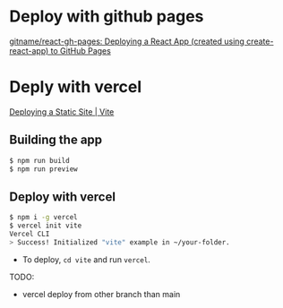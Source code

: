 
# Deploy with github pages
[gitname/react-gh-pages: Deploying a React App (created using create-react-app) to GitHub Pages](https://github.com/gitname/react-gh-pages)


# Deply with vercel 
[Deploying a Static Site | Vite](https://vitejs.dev/guide/static-deploy)

## Building the app
```bash
$ npm run build
$ npm run preview

```


## Deploy with vercel
```bash
$ npm i -g vercel
$ vercel init vite
Vercel CLI
> Success! Initialized "vite" example in ~/your-folder.
```
- To deploy, `cd vite` and run `vercel`.

TODO: 
* vercel deploy from other branch than main
